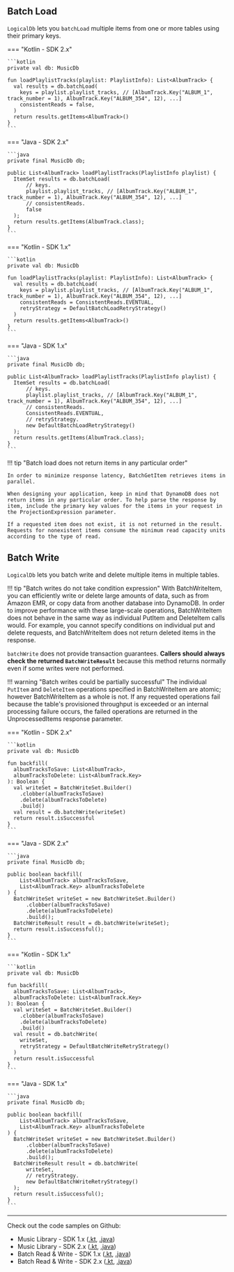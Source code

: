 ## Batch Load

`LogicalDb` lets you `batchLoad` multiple items from one or more tables using their primary keys.

=== "Kotlin - SDK 2.x"

    ```kotlin
    private val db: MusicDb

    fun loadPlaylistTracks(playlist: PlaylistInfo): List<AlbumTrack> {
      val results = db.batchLoad(
        keys = playlist.playlist_tracks, // [AlbumTrack.Key("ALBUM_1", track_number = 1), AlbumTrack.Key("ALBUM_354", 12), ...]
        consistentReads = false,
      )
      return results.getItems<AlbumTrack>()
    }
    ```

=== "Java - SDK 2.x"

    ```java
    private final MusicDb db;
    
    public List<AlbumTrack> loadPlaylistTracks(PlaylistInfo playlist) {
      ItemSet results = db.batchLoad(
          // keys.
          playlist.playlist_tracks, // [AlbumTrack.Key("ALBUM_1", track_number = 1), AlbumTrack.Key("ALBUM_354", 12), ...]
          // consistentReads.
          false
      );
      return results.getItems(AlbumTrack.class);
    }
    ```

=== "Kotlin - SDK 1.x"

    ```kotlin
    private val db: MusicDb
    
    fun loadPlaylistTracks(playlist: PlaylistInfo): List<AlbumTrack> {
      val results = db.batchLoad(
        keys = playlist.playlist_tracks, // [AlbumTrack.Key("ALBUM_1", track_number = 1), AlbumTrack.Key("ALBUM_354", 12), ...]
        consistentReads = ConsistentReads.EVENTUAL,
        retryStrategy = DefaultBatchLoadRetryStrategy()
      )
      return results.getItems<AlbumTrack>()
    }
    ```

=== "Java - SDK 1.x"

    ```java
    private final MusicDb db;
    
    public List<AlbumTrack> loadPlaylistTracks(PlaylistInfo playlist) {
      ItemSet results = db.batchLoad(
          // keys.
          playlist.playlist_tracks, // [AlbumTrack.Key("ALBUM_1", track_number = 1), AlbumTrack.Key("ALBUM_354", 12), ...]
          // consistentReads.
          ConsistentReads.EVENTUAL,
          // retryStrategy.
          new DefaultBatchLoadRetryStrategy()
      );
      return results.getItems(AlbumTrack.class);
    }
    ```

!!! tip "Batch load does not return items in any particular order" 

    In order to minimize response latency, BatchGetItem retrieves items in parallel.

    When designing your application, keep in mind that DynamoDB does not return items in any particular order. To help parse the response by item, include the primary key values for the items in your request in the ProjectionExpression parameter.

    If a requested item does not exist, it is not returned in the result. Requests for nonexistent items consume the minimum read capacity units according to the type of read.


## Batch Write

`LogicalDb` lets you batch write and delete multiple items in multiple tables.

!!! tip "Batch writes do not take condition expression" 
    With BatchWriteItem, you can efficiently write or delete large amounts of data, such as from Amazon EMR, or copy data from another database into DynamoDB. In order to improve performance with these large-scale operations, BatchWriteItem does not behave in the same way as individual PutItem and DeleteItem calls would. For example, you cannot specify conditions on individual put and delete requests, and BatchWriteItem does not return deleted items in the response.    

`batchWrite` does not provide transaction guarantees. 
    **Callers should always check the returned `BatchWriteResult`** 
    because this method returns normally even if some writes were not performed.

!!! warning "Batch writes could be partially successful"
    The individual `PutItem` and `DeleteItem` operations specified in BatchWriteItem are atomic; 
    however BatchWriteItem as a whole is not. If any requested operations fail because the table's 
    provisioned throughput is exceeded or an internal processing failure occurs, the failed operations 
    are returned in the UnprocessedItems response parameter.

=== "Kotlin - SDK 2.x"

    ```kotlin
    private val db: MusicDb
    
    fun backfill(
      albumTracksToSave: List<AlbumTrack>,
      albumTracksToDelete: List<AlbumTrack.Key>
    ): Boolean {
      val writeSet = BatchWriteSet.Builder()
        .clobber(albumTracksToSave)
        .delete(albumTracksToDelete)
        .build()
      val result = db.batchWrite(writeSet)
      return result.isSuccessful
    }
    ```

=== "Java - SDK 2.x"

    ```java
    private final MusicDb db;
    
    public boolean backfill(
        List<AlbumTrack> albumTracksToSave,
        List<AlbumTrack.Key> albumTracksToDelete
    ) {
      BatchWriteSet writeSet = new BatchWriteSet.Builder()
          .clobber(albumTracksToSave)
          .delete(albumTracksToDelete)
          .build();
      BatchWriteResult result = db.batchWrite(writeSet);
      return result.isSuccessful();
    }
    ```

=== "Kotlin - SDK 1.x"
    
    ```kotlin
    private val db: MusicDb
    
    fun backfill(
      albumTracksToSave: List<AlbumTrack>,
      albumTracksToDelete: List<AlbumTrack.Key>
    ): Boolean {
      val writeSet = BatchWriteSet.Builder()
        .clobber(albumTracksToSave)
        .delete(albumTracksToDelete)
        .build()
      val result = db.batchWrite(
        writeSet,
        retryStrategy = DefaultBatchWriteRetryStrategy()
      )
      return result.isSuccessful
    }
    ```
 
=== "Java - SDK 1.x"

    ```java
    private final MusicDb db;
    
    public boolean backfill(
        List<AlbumTrack> albumTracksToSave,
        List<AlbumTrack.Key> albumTracksToDelete
    ) {
      BatchWriteSet writeSet = new BatchWriteSet.Builder()
          .clobber(albumTracksToSave)
          .delete(albumTracksToDelete)
          .build();
      BatchWriteResult result = db.batchWrite(
          writeSet,
          // retryStrategy.
          new DefaultBatchWriteRetryStrategy()
      );
      return result.isSuccessful();
    }
    ```

---

Check out the code samples on Github:

 * Music Library - SDK 1.x ([.kt](https://github.com/cashapp/tempest/tree/master/samples/musiclibrary/src/main/kotlin/app/cash/tempest/musiclibrary), [.java](https://github.com/cashapp/tempest/tree/master/samples/musiclibrary/src/main/java/app/cash/tempest/musiclibrary/java))
 * Music Library - SDK 2.x ([.kt](https://github.com/cashapp/tempest/tree/master/samples/musiclibrary2/src/main/kotlin/app/cash/tempest2/musiclibrary), [.java](https://github.com/cashapp/tempest/tree/master/samples/musiclibrary2/src/main/java/app/cash/tempest2/musiclibrary/java))
 * Batch Read & Write - SDK 1.x ([.kt](https://github.com/cashapp/tempest/blob/master/samples/guides/src/main/kotlin/app/cash/tempest/guides/BatchReadWrite.kt), [.java](https://github.com/cashapp/tempest/blob/master/samples/guides/src/main/java/app/cash/tempest/guides/java/BatchReadWrite.java))
 * Batch Read & Write - SDK 2.x ([.kt](https://github.com/cashapp/tempest/blob/master/samples/guides2/src/main/kotlin/app/cash/tempest2/guides/BatchReadWrite.kt), [.java](https://github.com/cashapp/tempest/blob/master/samples/guides2/src/main/java/app/cash/tempest2/guides/java/BatchReadWrite.java))
 